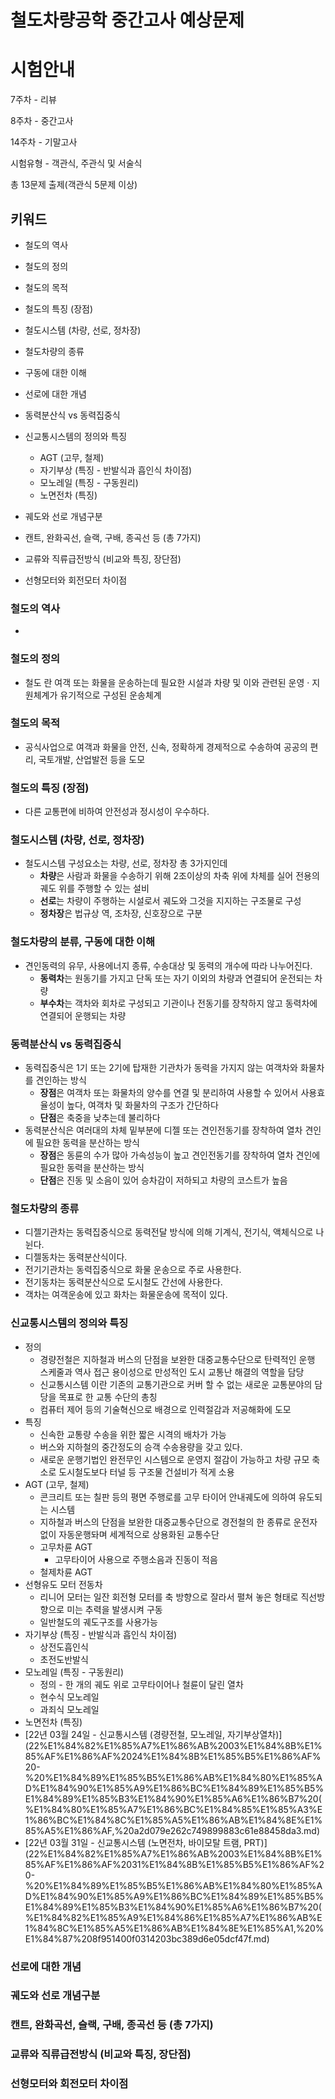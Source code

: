 # 철도차량공학 중간고사 예상문제

# 시험안내

7주차 - 리뷰

8주차 - 중간고사

14주차 - 기말고사

시험유형 - 객관식, 주관식 및 서술식

총 13문제 출제(객관식 5문제 이상)

## 키워드

- 철도의 역사
- 철도의 정의
- 철도의 목적
- 철도의 특징 (장점)
- 철도시스템 (차량, 선로, 정차장)

- 철도차량의 종류

- 구동에 대한 이해
- 선로에 대한 개념

- 동력분산식 vs 동력집중식
- 신교통시스템의 정의와 특징
    - AGT (고무, 철제)
    - 자기부상 (특징 - 반발식과 흡인식 차이점)
    - 모노레일 (특징 - 구동원리)
    - 노면전차 (특징)
    
- 궤도와 선로 개념구분
- 캔트, 완화곡선, 슬랙, 구배, 종곡선 등 (총 7가지)

- 교류와 직류급전방식 (비교와 특징, 장단점)
- 선형모터와 회전모터 차이점

### 철도의 역사

- 

### 철도의 정의

- 철도 란 여객 또는 화물을 운송하는데 필요한 시설과 차량 및 이와 관련된 운영 · 지원체계가 유기적으로 구성된 운송체계

### 철도의 목적

- 공식사업으로 여객과 화물을 안전, 신속, 정확하게 경제적으로 수송하여 공공의 편리, 국토개발, 산업발전 등을 도모

### 철도의 특징 (장점)

- 다른 교통편에 비하여 안전성과 정시성이 우수하다.

### 철도시스템 (차량, 선로, 정차장)

- 철도시스템 구성요소는 차량, 선로, 정차장 총 3가지인데
    - **차량**은 사람과 화물을 수송하기 위해 2조이상의 차축 위에 차체를 실어 전용의 궤도 위를 주행할 수 있는 설비
    - **선로**는 차량이 주행하는 시설로서 궤도와 그것을 지지하는 구조물로 구성
    - **정차장**은 법규상 역, 조차장, 신호장으로 구분

### 철도차량의 분류, 구동에 대한 이해

- 견인동력의 유무, 사용에너지 종류, 수송대상 및 동력의 개수에 따라 나누어진다.
    - **동력차**는 원동기를 가지고 단독 또는 자기 이외의 차량과 연결되어 운전되는 차량
    - **부수차**는 객차와 회차로 구성되고 기관이나 전동기를 장착하지 않고 동력차에 연결되어 운행되는 차량

### 동력분산식 vs 동력집중식

- 동력집중식은 1기 또는 2기에 탑재한 기관차가 동력을 가지지 않는 여객차와 화물차를 견인하는 방식
    - **장점**은 여객차 또는 화물차의 양수를 연결 및 분리하여 사용할 수 있어서 사용효율성이 높다, 여객차 및 화물차의 구조가 간단하다
    - **단점**은 축중을 낮추는데 불리하다
- 동력분산식은 여러대의 차체 밑부분에 디젤 또는 견인전동기를 장착하여 열차 견인에 필요한 동력을 분산하는 방식
    - **장점**은 동륜의 수가 많아 가속성능이 높고 견인전동기를 장착하여 열차 견인에 필요한 동력을 분산하는 방식
    - **단점**은 진동 및 소음이 있어 승차감이 저하되고 차량의 코스트가 높음

### 철도차량의 종류

- 디젤기관차는 동력집중식으로 동력전달 방식에 의해 기계식, 전기식, 액체식으로 나뉜다.
- 디젤동차는 동력분산식이다.
- 전기기관차는 동력집중식으로 화물 운송으로 주로 사용한다.
- 전기동차는 동력분산식으로 도시철도 간선에 사용한다.
- 객차는 여객운송에 있고 화차는 화물운송에 목적이 있다.

### 신교통시스템의 정의와 특징

- 정의
    - 경량전철은 지하철과 버스의 단점을 보완한 대중교통수단으로 탄력적인 운행 스케줄과 역사 접근 용이성으로 만성적인 도시 교통난 해결의 역할을 담당
    - 신교통시스템 이란 기존의 교통기관으로 커버 할 수 없는 새로운 교통분야의 담당을 목표로 한 교통 수단의 총칭
    - 컴퓨터 제어 등의 기술혁신으로 배경으로 인력절감과 저공해화에 도모
- 특징
    - 신속한 교통량 수송을 위한 짧은 시격의 배차가 가능
    - 버스와 지하철의 중간정도의 승객 수송용량을 갖고 있다.
    - 새로운 운행기법인 완전무인 시스템으로 운영지 절감이 가능하고 차량 규모 축소로 도시철도보다 터널 등 구조물 건설비가 적게 소용
- AGT (고무, 철제)
    - 콘크리트 또는 칠판 등의 평면 주행로를 고무 타이어 안내궤도에 의하여 유도되는 시스템
    - 지하철과 버스의 단점을 보완한 대중교통수단으로 경전철의 한 종류로 운전자 없이 자동운행돠며 세계적으로 상용화된 교통수단
    - 고무차륜 AGT
        - 고무타이어 사용으로 주행소음과 진동이 적음
    - 철제차륜 AGT
- 선형유도 모터 전동차
    - 리니어 모터는 일잔 회전형 모터를 축 방향으로 잘라서 펼쳐 놓은 형태로 직선방향으로 미는 추력을 발생시켜 구동
    - 일반철도의 궤도구조를 사용가능
- 자기부상 (특징 - 반발식과 흡인식 차이점)
    - 상전도흡인식
    - 초전도반발식
- 모노레일 (특징 - 구동원리)
    - 정의 - 한 개의 궤도 위로 고무타이어나 철륜이 달린 열차
    - 현수식 모노레일
    - 과죄식 모노레일
- 노면전차 (특징)
- [22년 03월 24일 - 신교통시스템 (경량전철, 모노레일, 자기부상열차)](22%E1%84%82%E1%85%A7%E1%86%AB%2003%E1%84%8B%E1%85%AF%E1%86%AF%2024%E1%84%8B%E1%85%B5%E1%86%AF%20-%20%E1%84%89%E1%85%B5%E1%86%AB%E1%84%80%E1%85%AD%E1%84%90%E1%85%A9%E1%86%BC%E1%84%89%E1%85%B5%E1%84%89%E1%85%B3%E1%84%90%E1%85%A6%E1%86%B7%20(%E1%84%80%E1%85%A7%E1%86%BC%E1%84%85%E1%85%A3%E1%86%BC%E1%84%8C%E1%85%A5%E1%86%AB%E1%84%8E%E1%85%A5%E1%86%AF,%20a2d079e262c749899883c61e88458da3.md)
- [22년 03월 31일 - 신교통시스템 (노면전차, 바이모탈 트램, PRT)](22%E1%84%82%E1%85%A7%E1%86%AB%2003%E1%84%8B%E1%85%AF%E1%86%AF%2031%E1%84%8B%E1%85%B5%E1%86%AF%20-%20%E1%84%89%E1%85%B5%E1%86%AB%E1%84%80%E1%85%AD%E1%84%90%E1%85%A9%E1%86%BC%E1%84%89%E1%85%B5%E1%84%89%E1%85%B3%E1%84%90%E1%85%A6%E1%86%B7%20(%E1%84%82%E1%85%A9%E1%84%86%E1%85%A7%E1%86%AB%E1%84%8C%E1%85%A5%E1%86%AB%E1%84%8E%E1%85%A1,%20%E1%84%87%208f951400f0314203bc389d6e05dcf47f.md)

### 선로에 대한 개념

### 궤도와 선로 개념구분

### 캔트, 완화곡선, 슬랙, 구배, 종곡선 등 (총 7가지)

### 교류와 직류급전방식 (비교와 특징, 장단점)

### 선형모터와 회전모터 차이점